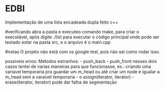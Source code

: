 # EDBI
Implementação de uma lista encadeada dupla feito c++

#verificando
abra a pasta e executeo comando make, para criar o executável, após digite ./list para executar
o código principal onde pode ser testado estar na pasta src, e o arquivo é o main.cpp

#notas
O projeto não está com os google test, pois não sei como rodar isso.

possiveis erros:
	Métodos estranhos:
		- push_back
		- push_front
		nesses dois casos tentei de varias maneiras para que funcionasse, ex.: criando uma variavel temporaria pra guardar um m_head ou até criar um node e igualar a m_head
		sem a varaivel temporaria
		- o assign(iterator, iterator)
		- erase(iterator, iterator)
		pode dar falha de segmentação

